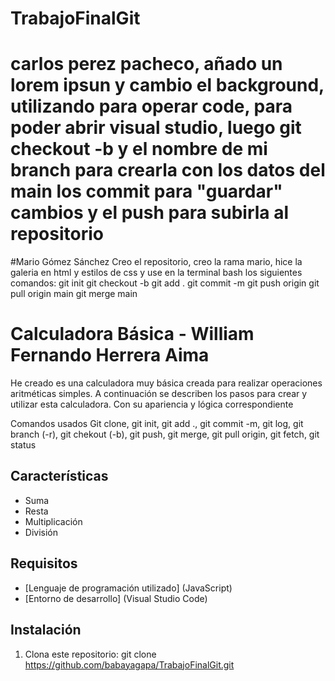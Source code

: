 # TrabajoFinalGit
# carlos perez pacheco, añado un lorem ipsun y cambio el background, utilizando para operar code, para poder abrir visual studio, luego git checkout -b y el nombre de mi branch para crearla con los datos del main los commit para "guardar" cambios y el push para subirla al repositorio

#Mario Gómez Sánchez
Creo el repositorio, creo la rama mario, hice la galeria en html y estilos de css y use en la terminal bash los siguientes comandos: 
git init
git checkout -b 
git add .
git commit -m 
git push origin 
git pull origin main
git merge main

# Calculadora Básica - William Fernando Herrera Aima

He creado es una calculadora muy básica creada para realizar operaciones aritméticas simples. A continuación se describen los pasos para crear y utilizar esta calculadora.
Con su apariencia y lógica correspondiente

Comandos usados
Git clone, git init, git add ., git commit -m, git log, git branch (-r), git chekout (-b), git push, git merge, git pull origin, git fetch, git status

## Características

- Suma
- Resta
- Multiplicación
- División

## Requisitos

- [Lenguaje de programación utilizado] (JavaScript)
- [Entorno de desarrollo] (Visual Studio Code)


## Instalación

1. Clona este repositorio:
   git clone https://github.com/babayagapa/TrabajoFinalGit.git
